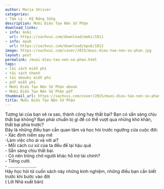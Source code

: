 ```yaml
---
author: Maria Shriver
categories:
- Tâm Lý - Kỹ Năng Sống
description: Mười Điều Tạo Nên Số Phận
download_links:
- info: mobi
  url: https://sachvui.com/download/mobi/1811
- info: epub
  url: https://sachvui.com/download/epub/1812
image: https://sachvui.com/cover/2015/muoi-dieu-tao-nen-so-phan.jpg
layout: post
permalink: /muoi-dieu-tao-nen-so-phan.html
tags:
- tải sách miễn phí
- tải sách nhanh
- tải ebooks miễn phí
- pdf miễn phí
- Mười Điều Tạo Nên Số Phận ebook
- Mười Điều Tạo Nên Số Phận pdf
thumbnail_url: https://sachvui.com/cover/2015/muoi-dieu-tao-nen-so-phan.jpg
title: Mười Điều Tạo Nên Số Phận
---
```


 <div class="item-desc text-justify"> <p>Tương lai của bạn sẽ ra sao, thành công hay thất bại? Bạn có sẵn sàng chịu thất bại không? Bạn phải chuẩn bị gì để có thể vượt qua những khó khăn, thất bại phía trước?<br>Đây là những điều bạn cần quan tâm và học hỏi trước ngưỡng cửa cuộc đời:<br>- Xác định niềm say mê <br>-Làm việc cho ai và với ai?<br>- Mỗi cách cư xử của ta đều để lại hậu quả<br>- Sẵn sàng chịu thất bại.<br>- Có nên trông chờ người khác hỗ trợ tài chính?<br>- Tiếng cười.<br>- .......................<br>Hãy học hỏi từ cuốn sách này những kinh nghiệm, những điều bạn cần biết trước khi bước vào đời <br>( Lời Nhà xuất bản)​</p> </div>